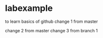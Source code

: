 # labexample
to learn basics of github
change 1 from master

change 2 from master
change 3 from branch 1
